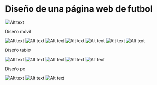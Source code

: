 <h1>Diseño de una página web de futbol</h1>

![Alt text](https://mcornejodev.github.io/Web-Template/)

<p>Diseño móvil</p>

![Alt text](https://github.com/MCornejoDev/Test-Designer-Web/blob/master/docs/diseño_mobile_01.png "Diseño móvil01")
![Alt text](https://github.com/MCornejoDev/Test-Designer-Web/blob/master/docs/diseño_mobile_02.png "Diseño móvil02")
![Alt text](https://github.com/MCornejoDev/Test-Designer-Web/blob/master/docs/diseño_mobile_03.png "Diseño móvil03")
![Alt text](https://github.com/MCornejoDev/Test-Designer-Web/blob/master/docs/diseño_mobile_04.png "Diseño móvil04")
![Alt text](https://github.com/MCornejoDev/Test-Designer-Web/blob/master/docs/diseño_mobile_05.png "Diseño móvil05")
![Alt text](https://github.com/MCornejoDev/Test-Designer-Web/blob/master/docs/diseño_mobile_06.png "Diseño móvil06")
![Alt text](https://github.com/MCornejoDev/Test-Designer-Web/blob/master/docs/diseño_mobile_07.png "Diseño móvil07")


<p>Diseño tablet</p>

![Alt text](https://github.com/MCornejoDev/Test-Designer-Web/blob/master/docs/diseño_provisional_tablet_01.png "Diseño tablet01")
![Alt text](https://github.com/MCornejoDev/Test-Designer-Web/blob/master/docs/diseño_provisional_tablet_02.png "Diseño tablet02")
![Alt text](https://github.com/MCornejoDev/Test-Designer-Web/blob/master/docs/diseño_provisional_tablet_03.png "Diseño tablet03")
![Alt text](https://github.com/MCornejoDev/Test-Designer-Web/blob/master/docs/diseño_provisional_tablet_04.png "Diseño tablet04")
![Alt text](https://github.com/MCornejoDev/Test-Designer-Web/blob/master/docs/diseño_provisional_tablet_05.png "Diseño tablet05")

<p>Diseño pc</p>

![Alt text](https://github.com/MCornejoDev/Test-Designer-Web/blob/master/docs/diseño_provisional_pc_01.png "Diseño pc01")
![Alt text](https://github.com/MCornejoDev/Test-Designer-Web/blob/master/docs/diseño_provisional_pc_02.png "Diseño pc02")
![Alt text](https://github.com/MCornejoDev/Test-Designer-Web/blob/master/docs/diseño_provisional_pc_03.png "Diseño pc03")
